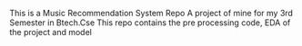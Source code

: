 This is a Music Recommendation System Repo
A project of mine for my 3rd Semester in Btech.Cse
This repo contains the pre processing code, EDA of the project and model
